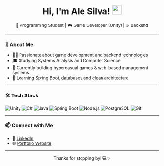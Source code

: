 <h1 align="center">
  Hi, I'm Ale Silva! 
  <img src="https://media.giphy.com/media/hvRJCLFzcasrR4ia7z/giphy.gif" width="30"/>
</h1>

<p align="center">
  🧠 Programming Student | 🎮 Game Developer (Unity) | ☕ Backend 
</p>

---

### 🚀 About Me

- 👨‍💻 Passionate about game development and backend technologies  
- 🎓 Studying Systems Analysis and Computer Science  
- 🔭 Currently building hypercasual games & web-based management systems  
- 🌱 Learning Spring Boot, databases and clean architecture  

---

### 🛠️ Tech Stack

![Unity](https://img.shields.io/badge/-Unity-000?style=for-the-badge&logo=unity&logoColor=white)
![C#](https://img.shields.io/badge/-C%23-239120?style=for-the-badge&logo=c-sharp&logoColor=white)
![Java](https://img.shields.io/badge/-Java-007396?style=for-the-badge&logo=java&logoColor=white)
![Spring Boot](https://img.shields.io/badge/-SpringBoot-6DB33F?style=for-the-badge&logo=springboot&logoColor=white)
![Node.js](https://img.shields.io/badge/-Node.js-339933?style=for-the-badge&logo=nodedotjs&logoColor=white)
![PostgreSQL](https://img.shields.io/badge/-PostgreSQL-336791?style=for-the-badge&logo=postgresql&logoColor=white)
![Git](https://img.shields.io/badge/-Git-F05032?style=for-the-badge&logo=git&logoColor=white)

---

### 📫 Connect with Me

- 💼 [LinkedIn](https://www.linkedin.com/in/alejandro-acosta-silva-534014222/)
- 🌐 [Portfolio Website](https://alecode.vercel.app)

---

<p align="center">
  Thanks for stopping by! 💻✨
</p>

